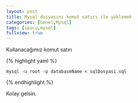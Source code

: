 ```yaml
---
layout: post
title: Mysql dosyasını komut satırı ile yüklemek
categories: [Genel,Mysql]
tags: [ipucu,mysql]
fullview: true
---
```


Kullanacağımız komut satırı



{% highlight yaml %}

    mysql -u root -p databaseName < sqlDosyasi.sql

{% endhighlight %}


Kolay gelsin.



